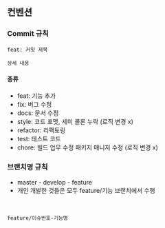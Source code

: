 ## 컨벤션

### Commit 규칙

``` 
feat: 커밋 제목

상세 내용
```

#### 종류

- feat: 기능 추가
- fix: 버그 수정
- docs: 문서 수정
- style: 코드 포맷, 세미 콜론 누락 (로직 변경 x)
- refactor: 리팩토링
- test: 테스트 코드
- chore: 빌드 업무 수정 패키지 매니저 수정 (로직 변경 x)
  <br>

### 브랜치명 규칙

- master - develop - feature
- 개인 개발한 것들은 모두 feature/기능 브랜치에서 수행

<br>

```
feature/이슈번호-기능명
```
